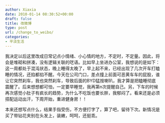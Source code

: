 ```yaml
---
author: Xiaxia
date: 2010-01-14 08:30:52+00:00
draft: false
title: 改微博
type: post
url: /change_to_weibo/
categories:
- 平淡生活
---
```




我决定以后这里改成日常记点小情绪、小心情的地方，不定时，不定量。因此，将会是堆砌和拼凑，没有逻辑关联的呓语。比如早上坐进办公室，我想说的是如下：这一周都处于混沌状态，晚上睡得太晚了，早上起不来，已经出现了几次开车打瞌睡的情况，还掐都掐不醒。今天在公司门口，差点撞上前面可恶黄车车的屁股，谁让它突然刹车，我也突然刹车，导致后面的BYD猛按喇叭，我才算是把瞌睡彻底震醒了。后来想想都可怕，一定要早睡觉，我再第n次提醒自己。另，下车的时候再次感觉小肚子有疯长的趋势，为什么不吃饭也要长胖，我郁闷了。看来还是必须搭配运动出汗，下周开始，重进健身房！！

本来还想写点什么，结果手指受伤，不方便打字了，算了吧，留待下次。新情况是买了带钻花夹别在头发上，装嫩，呵呵，还挺乖。


